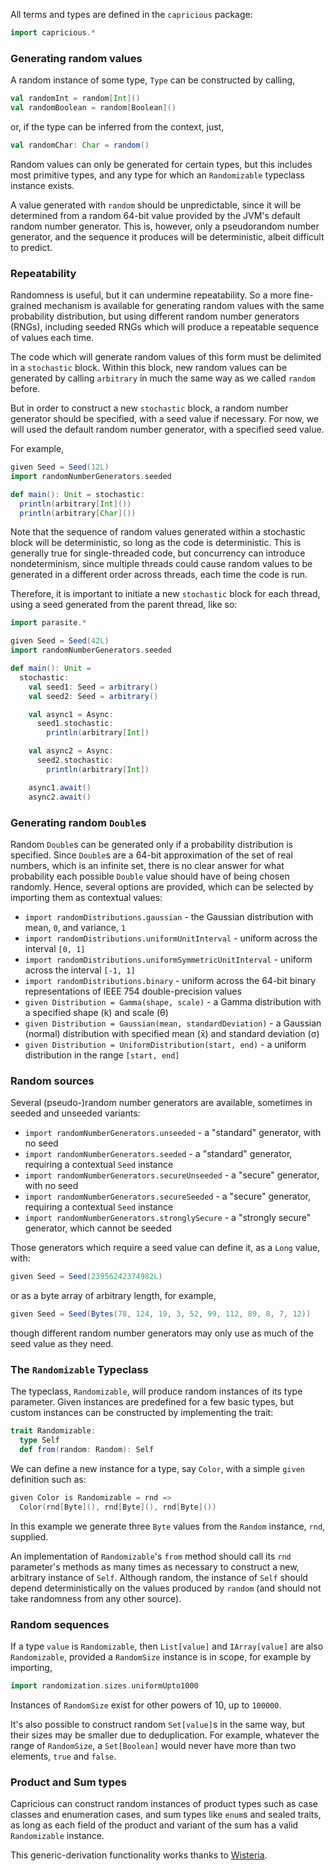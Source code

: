 All terms and types are defined in the `capricious` package:
```scala
import capricious.*
```

### Generating random values

A random instance of some type, `Type` can be constructed by calling,
```scala
val randomInt = random[Int]()
val randomBoolean = random[Boolean]()
```
or, if the type can be inferred from the context, just,
```scala
val randomChar: Char = random()
```

Random values can only be generated for certain types, but this includes most
primitive types, and any type for which an `Randomizable` typeclass instance
exists.

A value generated with `random` should be unpredictable, since it will be
determined from a random 64-bit value provided by the JVM's default random
number generator. This is, however, only a pseudorandom number generator, and
the sequence it produces will be deterministic, albeit difficult to predict.

### Repeatability

Randomness is useful, but it can undermine repeatability. So a more
fine-grained mechanism is available for generating random values with the same
probability distribution, but using different random number generators (RNGs),
including seeded RNGs which will produce a repeatable sequence of values each
time.

The code which will generate random values of this form must be delimited in a
`stochastic` block. Within this block, new random values can be generated by
calling `arbitrary` in much the same way as we called `random` before.

But in order to construct a new `stochastic` block, a random number generator
should be specified, with a seed value if necessary. For now, we will used the
default random number generator, with a specified seed value.

For example,
```scala
given Seed = Seed(12L)
import randomNumberGenerators.seeded

def main(): Unit = stochastic:
  println(arbitrary[Int]())
  println(arbitrary[Char]())
```


Note that the sequence of random values generated within a stochastic block
will be deterministic, so long as the code is deterministic. This is generally
true for single-threaded code, but concurrency can introduce nondeterminism,
since multiple threads could cause random values to be generated in a different
order across threads, each time the code is run.

Therefore, it is important to
initiate a new `stochastic` block for each thread, using a seed generated from
the parent thread, like so:
```scala
import parasite.*

given Seed = Seed(42L)
import randomNumberGenerators.seeded

def main(): Unit =
  stochastic:
    val seed1: Seed = arbitrary()
    val seed2: Seed = arbitrary()

    val async1 = Async:
      seed1.stochastic:
        println(arbitrary[Int])

    val async2 = Async:
      seed2.stochastic:
        println(arbitrary[Int])

    async1.await()
    async2.await()
```

### Generating random `Double`s

Random `Double`s can be generated only if a probability distribution is
specified. Since `Double`s are a 64-bit approximation of the set of real
numbers, which is an infinite set, there is no clear answer for what
probability each possible `Double` value should have of being chosen randomly.
Hence, several options are provided, which can be selected by importing them as
contextual values:

- `import randomDistributions.gaussian` - the Gaussian distribution with mean,
  `0`, and variance, `1`
- `import randomDistributions.uniformUnitInterval` - uniform across the
  interval `[0, 1]`
- `import randomDistributions.uniformSymmetricUnitInterval` - uniform across
  the interval `[-1, 1]`
- `import randomDistributions.binary` - uniform across the 64-bit binary
  representations of IEEE 754
  double-precision values
- `given Distribution = Gamma(shape, scale)` - a Gamma distribution with a
  specified shape (k) and
  scale (θ)
- `given Distribution = Gaussian(mean, standardDeviation)` - a Gaussian
  (normal) distribution with specified mean (x̄) and standard deviation (σ)
- `given Distribution = UniformDistribution(start, end)` - a uniform
  distribution in the range `[start, end]`

### Random sources

Several (pseudo-)random number generators are available, sometimes in seeded and unseeded variants:

- `import randomNumberGenerators.unseeded` - a "standard" generator, with no seed
- `import randomNumberGenerators.seeded` - a "standard" generator, requiring a contextual `Seed` instance
- `import randomNumberGenerators.secureUnseeded` - a "secure" generator, with no seed
- `import randomNumberGenerators.secureSeeded` - a "secure" generator, requiring a contextual `Seed` instance
- `import randomNumberGenerators.stronglySecure` - a "strongly secure" generator, which cannot be seeded

Those generators which require a seed value can define it, as a `Long` value, with:
```scala
given Seed = Seed(23956242374982L)
```
or as a byte array of arbitrary length, for example,
```scala
given Seed = Seed(Bytes(78, 124, 19, 3, 52, 99, 112, 89, 8, 7, 12))
```
though different random number generators may only use as much of the seed value as they need.

### The `Randomizable` Typeclass

The typeclass, `Randomizable`, will produce random instances of its type parameter. Given instances are
predefined for a few basic types, but custom instances can be constructed by implementing the trait:
```scala
trait Randomizable:
  type Self
  def from(random: Random): Self
```

We can define a new instance for a type, say `Color`, with a simple `given`
definition such as:
```scala
given Color is Randomizable = rnd =>
  Color(rnd[Byte](), rnd[Byte](), rnd[Byte]())
```

In this example we generate three `Byte` values from the `Random` instance,
`rnd`, supplied.

An implementation of `Randomizable`'s `from` method should call its `rnd`
parameter's methods as many times as necessary to construct a new, arbitrary
instance of `Self`. Although random, the instance of `Self` should depend
deterministically on the values produced by `random` (and should not take
randomness from any other source).

### Random sequences

If a type `value` is `Randomizable`, then `List[value]` and
`IArray[value]` are also `Randomizable`, provided a `RandomSize` instance
is in scope, for example by importing,
```scala
import randomization.sizes.uniformUpto1000
```

Instances of `RandomSize` exist for other powers of 10, up to `100000`.

It's also possible to construct random `Set[value]`s in the same way, but
their sizes may be smaller due to deduplication. For example, whatever the
range of `RandomSize`, a `Set[Boolean]` would never have more than two elements,
`true` and `false`.

### Product and Sum types

Capricious can construct random instances of product types such as case classes
and enumeration cases, and sum types like `enum`s and sealed traits, as long as
each field of the product and variant of the sum has a valid `Randomizable`
instance.

This generic-derivation functionality works thanks to
[Wisteria](https://soundness.dev/wisteria/).
